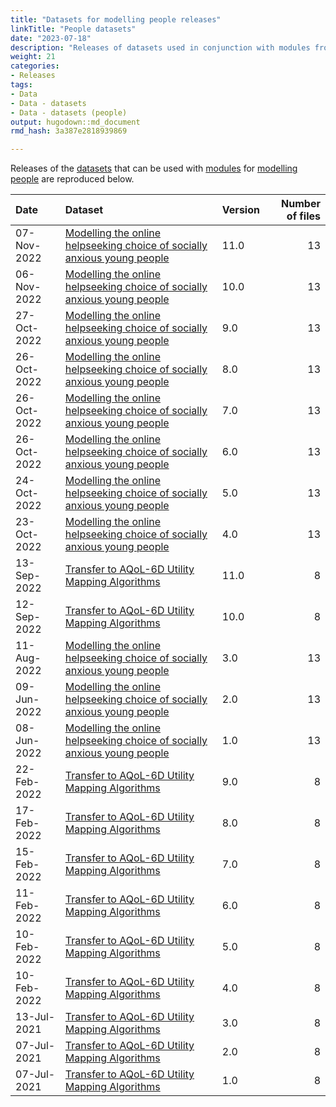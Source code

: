 ```yaml
---
title: "Datasets for modelling people releases"
linkTitle: "People datasets"
date: "2023-07-18"
description: "Releases of datasets used in conjunction with modules from the Spring To Life model of people."
weight: 21
categories: 
- Releases
tags: 
- Data
- Data - datasets
- Data - datasets (people)
output: hugodown::md_document
rmd_hash: 3a387e2818939869

---
```


Releases of the [datasets](/docs/model/datasets/) that can be used with [modules](/docs/getting-started/concepts/module/) for [modelling people](/docs/model/modules/using-modules/people/) are reproduced below.

<html>


<body>






<div id="header">




</div>


<table class="table table-striped" style="margin-left: auto; margin-right: auto;">
<thead>
<tr>
<th style="text-align:left;">
Date
</th>
<th style="text-align:left;">
Dataset
</th>
<th style="text-align:left;">
Version
</th>
<th style="text-align:right;">
Number of files
</th>
</tr>
</thead>
<tbody>
<tr>
<td style="text-align:left;">
07-Nov-2022
</td>
<td style="text-align:left;">
<a href="https://doi.org/https://doi.org/10.7910/DVN/VGPIPS" style="     ">Modelling
the online helpseeking choice of socially anxious young people</a>
</td>
<td style="text-align:left;">
11.0
</td>
<td style="text-align:right;">
13
</td>
</tr>
<tr>
<td style="text-align:left;">
06-Nov-2022
</td>
<td style="text-align:left;">
<a href="https://doi.org/https://doi.org/10.7910/DVN/VGPIPS" style="     ">Modelling
the online helpseeking choice of socially anxious young people</a>
</td>
<td style="text-align:left;">
10.0
</td>
<td style="text-align:right;">
13
</td>
</tr>
<tr>
<td style="text-align:left;">
27-Oct-2022
</td>
<td style="text-align:left;">
<a href="https://doi.org/https://doi.org/10.7910/DVN/VGPIPS" style="     ">Modelling
the online helpseeking choice of socially anxious young people</a>
</td>
<td style="text-align:left;">
9.0
</td>
<td style="text-align:right;">
13
</td>
</tr>
<tr>
<td style="text-align:left;">
26-Oct-2022
</td>
<td style="text-align:left;">
<a href="https://doi.org/https://doi.org/10.7910/DVN/VGPIPS" style="     ">Modelling
the online helpseeking choice of socially anxious young people</a>
</td>
<td style="text-align:left;">
8.0
</td>
<td style="text-align:right;">
13
</td>
</tr>
<tr>
<td style="text-align:left;">
26-Oct-2022
</td>
<td style="text-align:left;">
<a href="https://doi.org/https://doi.org/10.7910/DVN/VGPIPS" style="     ">Modelling
the online helpseeking choice of socially anxious young people</a>
</td>
<td style="text-align:left;">
7.0
</td>
<td style="text-align:right;">
13
</td>
</tr>
<tr>
<td style="text-align:left;">
26-Oct-2022
</td>
<td style="text-align:left;">
<a href="https://doi.org/https://doi.org/10.7910/DVN/VGPIPS" style="     ">Modelling
the online helpseeking choice of socially anxious young people</a>
</td>
<td style="text-align:left;">
6.0
</td>
<td style="text-align:right;">
13
</td>
</tr>
<tr>
<td style="text-align:left;">
24-Oct-2022
</td>
<td style="text-align:left;">
<a href="https://doi.org/https://doi.org/10.7910/DVN/VGPIPS" style="     ">Modelling
the online helpseeking choice of socially anxious young people</a>
</td>
<td style="text-align:left;">
5.0
</td>
<td style="text-align:right;">
13
</td>
</tr>
<tr>
<td style="text-align:left;">
23-Oct-2022
</td>
<td style="text-align:left;">
<a href="https://doi.org/https://doi.org/10.7910/DVN/VGPIPS" style="     ">Modelling
the online helpseeking choice of socially anxious young people</a>
</td>
<td style="text-align:left;">
4.0
</td>
<td style="text-align:right;">
13
</td>
</tr>
<tr>
<td style="text-align:left;">
13-Sep-2022
</td>
<td style="text-align:left;">
<a href="https://doi.org/https://doi.org/10.7910/DVN/DKDIB0" style="     ">Transfer
to AQoL-6D Utility Mapping Algorithms</a>
</td>
<td style="text-align:left;">
11.0
</td>
<td style="text-align:right;">
8
</td>
</tr>
<tr>
<td style="text-align:left;">
12-Sep-2022
</td>
<td style="text-align:left;">
<a href="https://doi.org/https://doi.org/10.7910/DVN/DKDIB0" style="     ">Transfer
to AQoL-6D Utility Mapping Algorithms</a>
</td>
<td style="text-align:left;">
10.0
</td>
<td style="text-align:right;">
8
</td>
</tr>
<tr>
<td style="text-align:left;">
11-Aug-2022
</td>
<td style="text-align:left;">
<a href="https://doi.org/https://doi.org/10.7910/DVN/VGPIPS" style="     ">Modelling
the online helpseeking choice of socially anxious young people</a>
</td>
<td style="text-align:left;">
3.0
</td>
<td style="text-align:right;">
13
</td>
</tr>
<tr>
<td style="text-align:left;">
09-Jun-2022
</td>
<td style="text-align:left;">
<a href="https://doi.org/https://doi.org/10.7910/DVN/VGPIPS" style="     ">Modelling
the online helpseeking choice of socially anxious young people</a>
</td>
<td style="text-align:left;">
2.0
</td>
<td style="text-align:right;">
13
</td>
</tr>
<tr>
<td style="text-align:left;">
08-Jun-2022
</td>
<td style="text-align:left;">
<a href="https://doi.org/https://doi.org/10.7910/DVN/VGPIPS" style="     ">Modelling
the online helpseeking choice of socially anxious young people</a>
</td>
<td style="text-align:left;">
1.0
</td>
<td style="text-align:right;">
13
</td>
</tr>
<tr>
<td style="text-align:left;">
22-Feb-2022
</td>
<td style="text-align:left;">
<a href="https://doi.org/https://doi.org/10.7910/DVN/DKDIB0" style="     ">Transfer
to AQoL-6D Utility Mapping Algorithms</a>
</td>
<td style="text-align:left;">
9.0
</td>
<td style="text-align:right;">
8
</td>
</tr>
<tr>
<td style="text-align:left;">
17-Feb-2022
</td>
<td style="text-align:left;">
<a href="https://doi.org/https://doi.org/10.7910/DVN/DKDIB0" style="     ">Transfer
to AQoL-6D Utility Mapping Algorithms</a>
</td>
<td style="text-align:left;">
8.0
</td>
<td style="text-align:right;">
8
</td>
</tr>
<tr>
<td style="text-align:left;">
15-Feb-2022
</td>
<td style="text-align:left;">
<a href="https://doi.org/https://doi.org/10.7910/DVN/DKDIB0" style="     ">Transfer
to AQoL-6D Utility Mapping Algorithms</a>
</td>
<td style="text-align:left;">
7.0
</td>
<td style="text-align:right;">
8
</td>
</tr>
<tr>
<td style="text-align:left;">
11-Feb-2022
</td>
<td style="text-align:left;">
<a href="https://doi.org/https://doi.org/10.7910/DVN/DKDIB0" style="     ">Transfer
to AQoL-6D Utility Mapping Algorithms</a>
</td>
<td style="text-align:left;">
6.0
</td>
<td style="text-align:right;">
8
</td>
</tr>
<tr>
<td style="text-align:left;">
10-Feb-2022
</td>
<td style="text-align:left;">
<a href="https://doi.org/https://doi.org/10.7910/DVN/DKDIB0" style="     ">Transfer
to AQoL-6D Utility Mapping Algorithms</a>
</td>
<td style="text-align:left;">
5.0
</td>
<td style="text-align:right;">
8
</td>
</tr>
<tr>
<td style="text-align:left;">
10-Feb-2022
</td>
<td style="text-align:left;">
<a href="https://doi.org/https://doi.org/10.7910/DVN/DKDIB0" style="     ">Transfer
to AQoL-6D Utility Mapping Algorithms</a>
</td>
<td style="text-align:left;">
4.0
</td>
<td style="text-align:right;">
8
</td>
</tr>
<tr>
<td style="text-align:left;">
13-Jul-2021
</td>
<td style="text-align:left;">
<a href="https://doi.org/https://doi.org/10.7910/DVN/DKDIB0" style="     ">Transfer
to AQoL-6D Utility Mapping Algorithms</a>
</td>
<td style="text-align:left;">
3.0
</td>
<td style="text-align:right;">
8
</td>
</tr>
<tr>
<td style="text-align:left;">
07-Jul-2021
</td>
<td style="text-align:left;">
<a href="https://doi.org/https://doi.org/10.7910/DVN/DKDIB0" style="     ">Transfer
to AQoL-6D Utility Mapping Algorithms</a>
</td>
<td style="text-align:left;">
2.0
</td>
<td style="text-align:right;">
8
</td>
</tr>
<tr>
<td style="text-align:left;">
07-Jul-2021
</td>
<td style="text-align:left;">
<a href="https://doi.org/https://doi.org/10.7910/DVN/DKDIB0" style="     ">Transfer
to AQoL-6D Utility Mapping Algorithms</a>
</td>
<td style="text-align:left;">
1.0
</td>
<td style="text-align:right;">
8
</td>
</tr>
</tbody>
</table>





<script>

// add bootstrap table styles to pandoc tables
function bootstrapStylePandocTables() {
  $('tr.odd').parent('tbody').parent('table').addClass('table table-condensed');
}
$(document).ready(function () {
  bootstrapStylePandocTables();
});


</script>

<!-- tabsets -->

<script>
$(document).ready(function () {
  window.buildTabsets("TOC");
});

$(document).ready(function () {
  $('.tabset-dropdown > .nav-tabs > li').click(function () {
    $(this).parent().toggleClass('nav-tabs-open');
  });
});
</script>

<!-- code folding -->


<!-- dynamically load mathjax for compatibility with self-contained -->
<script>
  (function () {
    var script = document.createElement("script");
    script.type = "text/javascript";
    script.src  = "https://mathjax.rstudio.com/latest/MathJax.js?config=TeX-AMS-MML_HTMLorMML";
    document.getElementsByTagName("head")[0].appendChild(script);
  })();
</script>

</body>
</html>

